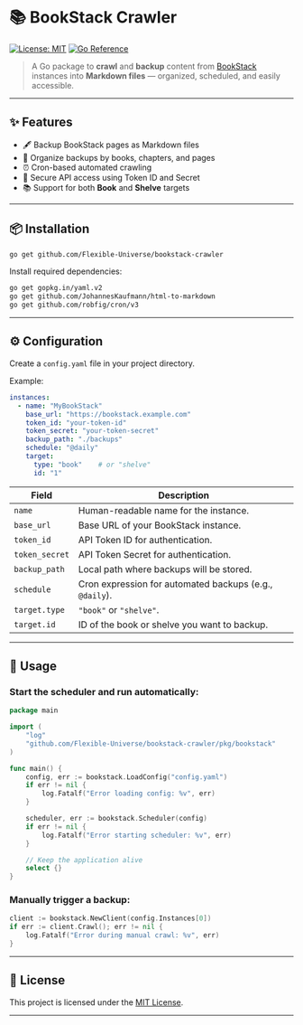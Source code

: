# 📚 BookStack Crawler

[![License: MIT](https://img.shields.io/badge/License-MIT-yellow.svg)](https://opensource.org/licenses/MIT)
[![Go Reference](https://pkg.go.dev/badge/github.com/yourusername/bookstack-crawler.svg)](https://pkg.go.dev/github.com/yourusername/bookstack-crawler)

> A Go package to **crawl** and **backup** content from [BookStack](https://www.bookstackapp.com/) instances into **Markdown files** — organized, scheduled, and easily accessible.

---

## ✨ Features

- 🖋 Backup BookStack pages as Markdown files
- 📂 Organize backups by books, chapters, and pages
- ⏰ Cron-based automated crawling
- 🔐 Secure API access using Token ID and Secret
- 📚 Support for both **Book** and **Shelve** targets

---

## 📦 Installation

```bash
go get github.com/Flexible-Universe/bookstack-crawler
```

Install required dependencies:

```bash
go get gopkg.in/yaml.v2
go get github.com/JohannesKaufmann/html-to-markdown
go get github.com/robfig/cron/v3
```

---

## ⚙️ Configuration

Create a `config.yaml` file in your project directory.

Example:

```yaml
instances:
  - name: "MyBookStack"
    base_url: "https://bookstack.example.com"
    token_id: "your-token-id"
    token_secret: "your-token-secret"
    backup_path: "./backups"
    schedule: "@daily"
    target:
      type: "book"    # or "shelve"
      id: "1"
```

| Field         | Description                                               |
| ------------- | ---------------------------------------------------------- |
| `name`        | Human-readable name for the instance.                      |
| `base_url`    | Base URL of your BookStack instance.                        |
| `token_id`    | API Token ID for authentication.                            |
| `token_secret`| API Token Secret for authentication.                        |
| `backup_path` | Local path where backups will be stored.                    |
| `schedule`    | Cron expression for automated backups (e.g., `@daily`).     |
| `target.type` | `"book"` or `"shelve"`.                                      |
| `target.id`   | ID of the book or shelve you want to backup.                 |

---

## 🚀 Usage

### Start the scheduler and run automatically:

```go
package main

import (
	"log"
	"github.com/Flexible-Universe/bookstack-crawler/pkg/bookstack"
)

func main() {
	config, err := bookstack.LoadConfig("config.yaml")
	if err != nil {
		log.Fatalf("Error loading config: %v", err)
	}

	scheduler, err := bookstack.Scheduler(config)
	if err != nil {
		log.Fatalf("Error starting scheduler: %v", err)
	}

	// Keep the application alive
	select {}
}
```

### Manually trigger a backup:

```go
client := bookstack.NewClient(config.Instances[0])
if err := client.Crawl(); err != nil {
	log.Fatalf("Error during manual crawl: %v", err)
}
```

---

## 📝 License

This project is licensed under the [MIT License](https://github.com/Flexible-Universe/bookstack-crawler?tab=MIT-1-ov-file).

---
